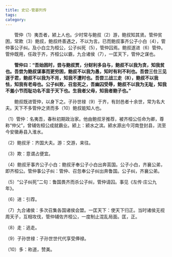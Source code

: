 ```yaml
---
title: 史记-管晏列传
tags: 
category: 
---
```


　　管仲（1）夷吾者，颍上人也。少时常与鲍叔（2）游，鲍叔知其贤。管仲贫困，常欺（3）鲍叔，鲍叔终善遇之，不以为言。已而鲍叔事齐公子小白（4），管仲事公子纠。及小白立为桓公，公子纠死（5），管仲囚焉。鲍叔遂进（6）管仲。管仲既用，任政于齐，齐桓公以霸，九合诸侯（7），一匡天下，管仲之谋也。

　　**管仲曰：“吾始困时，尝与鲍叔贾，分财利多自与，鲍叔不以我为贪，知我贫也。吾尝为鲍叔谋事而更穷困，鲍叔不以我为愚，知时有利不利也。吾尝三仕三见逐于君，鲍叔不以我为不肖，知我不遭时也。吾尝三战三走（8），鲍叔不以我怯，知我有老母也。公子纠败，召忽死之，吾幽囚受辱，鲍叔不以我为无耻，知我不羞小节而耻功名不显于天下也。生我者父母，知我者鲍子也。”**

　　鲍叔既进管仲，以身下之。子孙世禄（9）于齐，有封邑者十余世，常为名大夫。天下不多管仲之贤而多（10）鲍叔能知人也。

（1）管仲：名夷吾，春秋初期政治家。他由鲍叔牙推荐，被齐桓公任命为卿，尊称“仲父”，曾辅佐桓公成就霸业。颍上：颍水之滨。颍水源出今河南登封县，流至今安徽寿县入淮水。

（2）鲍叔牙：齐国大夫。游：交游，来往。

（3）欺：意谓占便宜。

（4）鲍叔牙事齐公子小白：鲍叔牙奉公子小白出奔莒国。公子小白，齐襄公弟，即齐桓公。管仲事公子纠：管仲、召忽奉公子纠出奔鲁国。公子纠，齐襄公弟。

（5）“公子纠死”二句：鲁国畏齐而杀公子纠，管仲请囚。事见《左传·庄公九年》。

（6）进：引荐。

（7）九合诸侯：多次召集各国诸侯会盟。一匡天下：使天下归正。当时诸侯无视周天子，互相攻伐，管仲辅佐齐桓公，一度制止混乱局面。匡，正。

（8）走：逃走。

（9）子孙世禄：子孙世世代代享受俸禄。

（10）多：称道，赞美。
